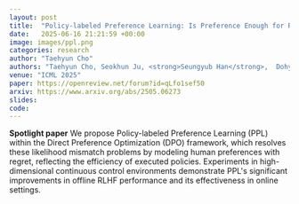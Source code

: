 ```yaml
---
layout: post
title:  "Policy-labeled Preference Learning: Is Preference Enough for RLHF?"
date:   2025-06-16 21:21:59 +00:00
image: images/ppl.png
categories: research
author: "Taehyun Cho"
authors: "Taehyun Cho, Seokhun Ju, <strong>Seungyub Han</strong>,  Dohyeong Kim, Kyungjae Lee,  Jungwoo Lee"
venue: "ICML 2025"
paper: https://openreview.net/forum?id=qLfo1sef50
arxiv: https://www.arxiv.org/abs/2505.06273
slides: 
code: 
---
```

 <strong>Spotlight paper</strong> We propose Policy-labeled Preference Learning (PPL) within the Direct Preference Optimization (DPO) framework, which resolves these likelihood mismatch problems by modeling human preferences with regret, reflecting the efficiency of executed policies. Experiments in high-dimensional continuous control environments demonstrate PPL's significant improvements in offline RLHF performance and its effectiveness in online settings.